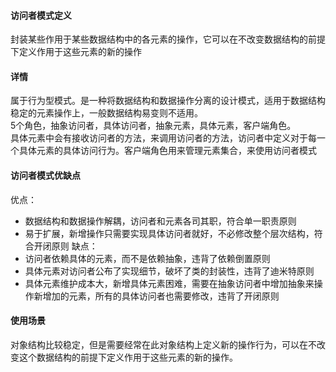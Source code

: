 #### 访问者模式定义
封装某些作用于某些数据结构中的各元素的操作，它可以在不改变数据结构的前提下定义作用于这些元素的新的操作
#### 详情
属于行为型模式。是一种将数据结构和数据操作分离的设计模式，适用于数据结构稳定的元素操作上，一般数据结构易变则不适用。  
5个角色，抽象访问者，具体访问者，抽象元素，具体元素，客户端角色。  
具体元素中会有接收访问者的方法，来调用访问者的方法，访问者中定义对于每一个具体元素的具体访问行为。客户端角色用来管理元素集合，来使用访问者模式
#### 访问者模式优缺点
优点：
- 数据结构和数据操作解耦，访问者和元素各司其职，符合单一职责原则
- 易于扩展，新增操作只需要实现具体访问者就好，不必修改整个层次结构，符合开闭原则
缺点：
- 访问者依赖具体的元素，而不是依赖抽象，违背了依赖倒置原则
- 具体元素对访问者公布了实现细节，破坏了类的封装性，违背了迪米特原则
- 具体元素维护成本大，新增具体元素困难，需要在抽象访问者中增加抽象来操作新增加的元素，所有的具体访问者也需要修改，违背了开闭原则
#### 使用场景
对象结构比较稳定，但是需要经常在此对象结构上定义新的操作行为，可以在不改变这个数据结构的前提下定义作用于这些元素的新的操作。




